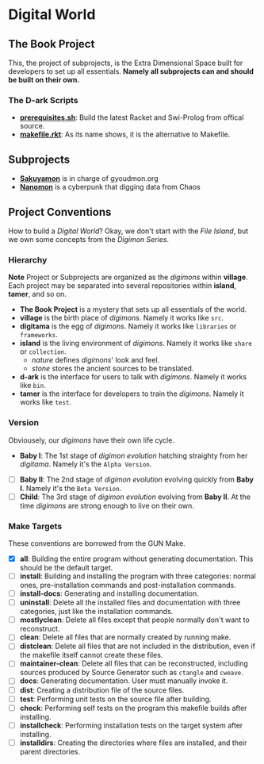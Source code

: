 # Digital World

## The Book Project

This, the project of subprojects, is the Extra Dimensional Space built
for developers to set up all essentials. **Namely all subprojects can
and should be built on their own.**

### The **D-ark** Scripts
* [**prerequisites.sh**](prerequisites.sh): Build the latest Racket and
  Swi-Prolog from offical source.
* [**makefile.rkt**](makefile.rkt): As its name shows, it is the
  alternative to Makefile.

## Subprojects
* [**Sakuyamon**](https://github.com/digital-world/sakuyamon) is in
  charge of gyoudmon.org
* [**Nanomon**](https://github.com/digital-world/nanomon) is a cyberpunk
  that digging data from Chaos

## Project Conventions

How to build a _Digital World_? Okay, we don't start with the _File
Island_, but we own some concepts from the _Digimon Series_.

### Hierarchy

**Note** Project or Subprojects are organized as the _digimons_ within
**village**. Each project may be separated into several repositories
within **island**, **tamer**, and so on.
* **The Book Project** is a mystery that sets up all essentials of the
  world.
* **village** is the birth place of _digimons_. Namely it works like
  `src`.
* **digitama** is the egg of _digimons_. Namely it works like
  `libraries` or `frameworks`.
* **island** is the living environment of _digimons_. Namely it works
  like `share` or `collection`.
  - _nature_ defines _digimons_' look and feel.
  - _stone_ stores the ancient sources to be translated.
* **d-ark** is the interface for users to talk with _digimons_. Namely
  it works like `bin`.
* **tamer** is the interface for developers to train the _digimons_.
  Namely it works like `test`.

### Version

Obviousely, our _digimons_ have their own life cycle.
* **Baby I**: The 1st stage of _digimon evolution_ hatching straighty
  from her _digitama_. Namely it's the `Alpha Version`.
* [ ] **Baby II**: The 2nd stage of _digimon evolution_ evolving quickly
  from **Baby I**. Namely it's the `Beta Version`.
* [ ] **Child**: The 3rd stage of _digimon evolution_ evolving from
  **Baby II**. At the time _digimons_ are strong enough to live on their
  own.

### Make Targets

These conventions are borrowed from the GUN Make.
* [X] **all**: Building the entire program without generating
  documentation. This should be the default target.
* [ ] **install**: Building and installing the program with three
  categories: normal ones, pre-installation commands and
  post-installation commands.
* [ ] **install-docs**: Generating and installing documentation.
* [ ] **uninstall**: Delete all the installed files and documentation
  with three categories, just like the installation commands.
* [ ] **mostlyclean**: Delete all files except that people normally
  don't want to reconstruct.
* [ ] **clean**: Delete all files that are normally created by running
  make.
* [ ] **distclean**: Delete all files that are not included in the
  distribution, even if the makefile itself cannot create these files.
* [ ] **maintainer-clean**: Delete all files that can be reconstructed,
  including sources produced by Source Generator such as `ctangle` and
  `cweave`.
* [ ] **docs**: Generating documentation. User must manually invoke it.
* [ ] **dist**: Creating a distribution file of the source files.
* [ ] **test**: Performing unit tests on the source file after building.
* [ ] **check**: Performing self tests on the program this makefile
  builds after installing.
* [ ] **installcheck**: Performing installation tests on the target
  system after installing.
* [ ] **installdirs**: Creating the directories where files are
  installed, and their parent directories.
